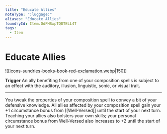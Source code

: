 ```yaml
---
title: "Educate Allies"
noteType: ":luggage:"
aliases: "Educate Allies"
foundryId: Item.OdPHSxpTQ8TELL4T
tags:
  - Item
---
```


# Educate Allies
![[icons-sundries-books-book-red-exclamation.webp|150]]

**Trigger** An ally benefiting from one of your composition spells is subject to an effect with the auditory, illusion, linguistic, sonic, or visual trait.

* * *

You tweak the properties of your composition spell to convey a bit of your defensive knowledge. All allies affected by your composition spell gain your +1 circumstance bonus from [[Well-Versed]] until the start of your next turn. Teaching your allies also bolsters your own skills; your personal circumstance bonus from Well-Versed also increases to +2 until the start of your next turn.


